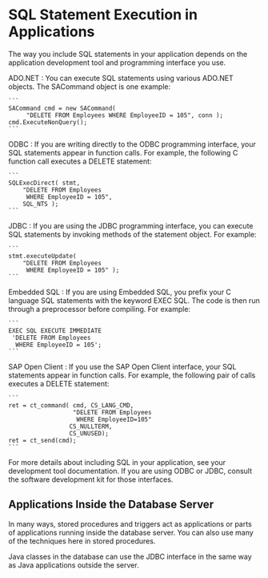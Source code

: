 <!-- loio3bde4fa66c5f1014b962f8e13704fd89 -->

# SQL Statement Execution in Applications

The way you include SQL statements in your application depends on the application development tool and programming interface you use.

ADO.NET
:   You can execute SQL statements using various ADO.NET objects. The SACommand object is one example:

    ```
    SACommand cmd = new SACommand(
         "DELETE FROM Employees WHERE EmployeeID = 105", conn );
    cmd.ExecuteNonQuery();
    ```

ODBC
:   If you are writing directly to the ODBC programming interface, your SQL statements appear in function calls. For example, the following C function call executes a DELETE statement:

    ```
    SQLExecDirect( stmt,
        "DELETE FROM Employees
         WHERE EmployeeID = 105",
        SQL_NTS );
    ```

JDBC
:   If you are using the JDBC programming interface, you can execute SQL statements by invoking methods of the statement object. For example:

    ```
    stmt.executeUpdate(
        "DELETE FROM Employees
         WHERE EmployeeID = 105" );
    ```

Embedded SQL
:   If you are using Embedded SQL, you prefix your C language SQL statements with the keyword EXEC SQL. The code is then run through a preprocessor before compiling. For example:

    ```
    EXEC SQL EXECUTE IMMEDIATE
     'DELETE FROM Employees
      WHERE EmployeeID = 105';
    ```

SAP Open Client
:   If you use the SAP Open Client interface, your SQL statements appear in function calls. For example, the following pair of calls executes a DELETE statement:

    ```
    ret = ct_command( cmd, CS_LANG_CMD,
                      "DELETE FROM Employees
                       WHERE EmployeeID=105"
                     CS_NULLTERM,
                     CS_UNUSED);
    ret = ct_send(cmd);
    ```

For more details about including SQL in your application, see your development tool documentation. If you are using ODBC or JDBC, consult the software development kit for those interfaces.



## Applications Inside the Database Server

In many ways, stored procedures and triggers act as applications or parts of applications running inside the database server. You can also use many of the techniques here in stored procedures.

Java classes in the database can use the JDBC interface in the same way as Java applications outside the server.

